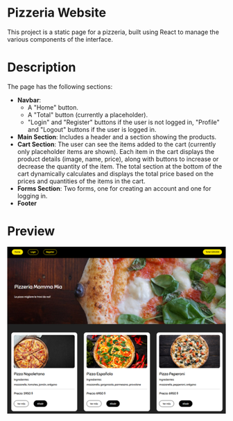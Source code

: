 # Pizzeria Website
This project is a static page for a pizzeria, built using React to manage the various components of the interface.

# Description
The page has the following sections:

- **Navbar**:
  - A "Home" button.
  - A "Total" button (currently a placeholder).
  - "Login" and "Register" buttons if the user is not logged in, "Profile" and "Logout" buttons if the user is logged in.
- **Main Section**: Includes a header and a section showing the products.
- **Cart Section**: The user can see the items added to the cart (currently only placeholder items are shown). Each item in the cart displays the product details (image, name, price), along with buttons to increase or decrease the quantity of the item. The total section at the bottom of the cart dynamically calculates and displays the total price based on the prices and quantities of the items in the cart.
- **Forms Section**: Two forms, one for creating an account and one for logging in.
- **Footer**

# Preview
![Website Preview](src/assets/img/preview.png)